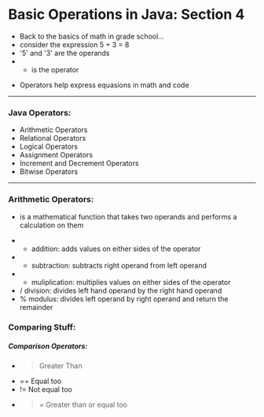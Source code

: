 # Basic Operations in Java: Section 4    
- Back to the basics of math in grade school...   
- consider the expression 5 + 3 = 8    
- '5' and '3' are the operands   
- + is the operator   
* Operators help express equasions in math and code   
***   
### Java Operators:   
* Arithmetic Operators   
* Relational Operators   
* Logical Operators   
* Assignment Operators   
* Increment and Decrement Operators   
* Bitwise Operators   
***   
### Arithmetic Operators:   
- is a mathematical function that takes two operands and performs a calculation on 
        them
* + addition: adds values on either sides of the operator   
* - subtraction: subtracts right operand from left operand   
* * muliplication: multiplies values on either sides of the operator   
* / division: divides left hand operand by the right hand operand
* % modulus: divides left operand by right operand and return the remainder

### Comparing Stuff:
##### Comparison Operators:
* > Greater Than
<!-- * < Less Than -->
* == Equal too
* != Not equal too
* >= Greater than or equal too
<!-- * <= Less than or equal too -->

